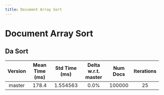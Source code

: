 ```yaml
---
title: Document Array Sort
---
```

# Document Array Sort

## Da Sort

| Version | Mean Time (ms) | Std Time (ms) | Delta w.r.t. master | Num Docs | Iterations |
| :---: | :---: | :---: | :---: | :---: | :---: |
| master | 178.4 | 1.554563 | 0.0% | 100000 | 25 |
